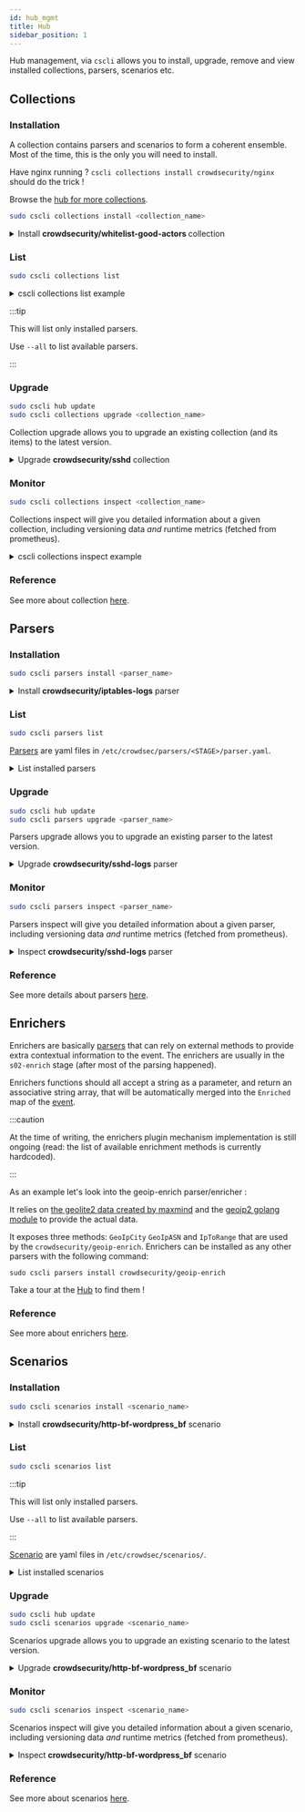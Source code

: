 ```yaml
---
id: hub_mgmt
title: Hub
sidebar_position: 1
---
```


Hub management, via `cscli` allows you to install, upgrade, remove and view installed collections, parsers, scenarios etc.



## Collections


### Installation

A collection contains parsers and scenarios to form a coherent ensemble. Most of the time, this is the only you will need to install. 

Have nginx running ? `cscli collections install crowdsecurity/nginx` should do the trick ! 

Browse the [hub for more collections](https://hub.crowdsec.net/browse/#collections).

```bash
sudo cscli collections install <collection_name>
```

<details>
  <summary>Install <strong> crowdsecurity/whitelist-good-actors </strong> collection </summary>

```bash
sudo cscli collections install crowdsecurity/whitelist-good-actors
INFO[0000] crowdsecurity/seo-bots-whitelist : OK        
INFO[0000] downloading data 'https://raw.githubusercontent.com/crowdsecurity/sec-lists/master/whitelists/benign_bots/search_engine_crawlers/rdns_seo_bots.txt' in '/var/lib/crowdsec/data/rdns_seo_bots.txt' 
INFO[0001] downloading data 'https://raw.githubusercontent.com/crowdsecurity/sec-lists/master/whitelists/benign_bots/search_engine_crawlers/rnds_seo_bots.regex' in '/var/lib/crowdsec/data/rdns_seo_bots.regex' 
INFO[0002] downloading data 'https://raw.githubusercontent.com/crowdsecurity/sec-lists/master/whitelists/benign_bots/search_engine_crawlers/ip_seo_bots.txt' in '/var/lib/crowdsec/data/ip_seo_bots.txt' 
INFO[0002] crowdsecurity/cdn-whitelist : OK             
INFO[0002] downloading data 'https://www.cloudflare.com/ips-v4' in '/var/lib/crowdsec/data/cloudflare_ips.txt' 
INFO[0003] crowdsecurity/rdns : OK                      
INFO[0003] crowdsecurity/whitelist-good-actors : OK     
INFO[0003] /etc/crowdsec/postoverflows/s01-whitelist doesn't exist, create 
INFO[0003] Enabled postoverflows : crowdsecurity/seo-bots-whitelist 
INFO[0003] Enabled postoverflows : crowdsecurity/cdn-whitelist 
INFO[0003] /etc/crowdsec/postoverflows/s00-enrich doesn't exist, create 
INFO[0003] Enabled postoverflows : crowdsecurity/rdns   
INFO[0003] Enabled collections : crowdsecurity/whitelist-good-actors 
INFO[0003] Enabled crowdsecurity/whitelist-good-actors  
INFO[0003] Run 'systemctl reload crowdsec' for the new configuration to be effective. 
$ systemctl reload crowdsec
```
</details>


### List

```bash
sudo cscli collections list
```

<details>
  <summary>cscli collections list example</summary>

```bash
sudo cscli collections list   
-------------------------------------------------------------------------------------------------------------
 NAME                               📦 STATUS    VERSION  LOCAL PATH                                         
-------------------------------------------------------------------------------------------------------------
 crowdsecurity/nginx                ✔️  enabled  0.1      /etc/crowdsec/collections/nginx.yaml               
 crowdsecurity/base-http-scenarios  ✔️  enabled  0.1      /etc/crowdsec/collections/base-http-scenarios.yaml 
 crowdsecurity/sshd                 ✔️  enabled  0.1      /etc/crowdsec/collections/sshd.yaml                
 crowdsecurity/linux                ✔️  enabled  0.2      /etc/crowdsec/collections/linux.yaml               
-------------------------------------------------------------------------------------------------------------
```

</details>

:::tip

This will list only installed parsers.

Use `--all` to list available parsers.

:::

### Upgrade

```bash
sudo cscli hub update
sudo cscli collections upgrade <collection_name>
```

Collection upgrade allows you to upgrade an existing collection (and its items) to the latest version.


<details>
  <summary>Upgrade <strong>crowdsecurity/sshd</strong> collection</summary>

```bash
sudo cscli hub update
INFO[06-08-2021 04:18:33 PM] Wrote new 126099 bytes index to /etc/crowdsec/hub/.index.json 
sudo cscli collections upgrade crowdsecurity/sshd  
INFO[0000] crowdsecurity/sshd : up-to-date              
WARN[0000] crowdsecurity/sshd-logs : overwrite          
WARN[0000] crowdsecurity/ssh-bf : overwrite             
WARN[0000] crowdsecurity/sshd : overwrite               
INFO[0000] 📦 crowdsecurity/sshd : updated               
INFO[0000] Upgraded 1 items                             
INFO[0000] Run 'systemctl reload crowdsec' for the new configuration to be effective.
$ systemctl reload crowdsec

```

</details>

### Monitor

```bash
sudo cscli collections inspect <collection_name>
```

Collections inspect will give you detailed information about a given collection, including versioning data *and* runtime metrics (fetched from prometheus).

<details>
  <summary>cscli collections inspect example</summary>

```bash
sudo cscli collections inspect crowdsecurity/sshd       
type: collections
name: crowdsecurity/sshd
filename: sshd.yaml
description: 'sshd support : parser and brute-force detection'
author: crowdsecurity
belongs_to_collections:
- crowdsecurity/linux
- crowdsecurity/linux
remote_path: collections/crowdsecurity/sshd.yaml
version: "0.1"
local_path: /etc/crowdsec/collections/sshd.yaml
localversion: "0.1"
localhash: 21159aeb87529efcf1a5033f720413d5321a6451bab679a999f7f01a7aa972b3
installed: true
downloaded: true
uptodate: true
tainted: false
local: false
parsers:
- crowdsecurity/sshd-logs
scenarios:
- crowdsecurity/ssh-bf

Current metrics : 

 - (Scenario) crowdsecurity/ssh-bf: 
+---------------+-----------+--------------+--------+---------+
| CURRENT COUNT | OVERFLOWS | INSTANCIATED | POURED | EXPIRED |
+---------------+-----------+--------------+--------+---------+
|             0 |         1 |            2 |     10 |       1 |
+---------------+-----------+--------------+--------+---------+

```

</details>

### Reference

See more about collection [here](/collections/introduction.md).


## Parsers

### Installation

```bash
sudo cscli parsers install <parser_name>
```

<details>
  <summary>Install <strong>crowdsecurity/iptables-logs</strong> parser</summary>

```bash
sudo cscli parsers install crowdsecurity/iptables-logs    
INFO[0000] crowdsecurity/iptables-logs : OK             
INFO[0000] Enabled parsers : crowdsecurity/iptables-logs 
INFO[0000] Enabled crowdsecurity/iptables-logs          
INFO[0000] Run 'systemctl reload crowdsec' for the new configuration to be effective. 
```
</details>

### List


```bash
sudo cscli parsers list
```

[Parsers](/parsers/introduction.mdx) are yaml files in `/etc/crowdsec/parsers/<STAGE>/parser.yaml`.


<details>
  <summary>List installed parsers</summary>

```bash
sudo cscli parsers list
--------------------------------------------------------------------------------------------------------------
 NAME                            📦 STATUS    VERSION  LOCAL PATH                                             
--------------------------------------------------------------------------------------------------------------
 crowdsecurity/whitelists        ✔️  enabled  0.1      /etc/crowdsec/parsers/s02-enrich/whitelists.yaml       
 crowdsecurity/dateparse-enrich  ✔️  enabled  0.1      /etc/crowdsec/parsers/s02-enrich/dateparse-enrich.yaml 
 crowdsecurity/iptables-logs     ✔️  enabled  0.1      /etc/crowdsec/parsers/s01-parse/iptables-logs.yaml     
 crowdsecurity/syslog-logs       ✔️  enabled  0.1      /etc/crowdsec/parsers/s00-raw/syslog-logs.yaml         
 crowdsecurity/sshd-logs         ✔️  enabled  0.1      /etc/crowdsec/parsers/s01-parse/sshd-logs.yaml         
 crowdsecurity/geoip-enrich      ✔️  enabled  0.2      /etc/crowdsec/parsers/s02-enrich/geoip-enrich.yaml     
 crowdsecurity/http-logs         ✔️  enabled  0.2      /etc/crowdsec/parsers/s02-enrich/http-logs.yaml        
 crowdsecurity/nginx-logs        ✔️  enabled  0.1      /etc/crowdsec/parsers/s01-parse/nginx-logs.yaml        
--------------------------------------------------------------------------------------------------------------

```

</details>


### Upgrade

```bash
sudo cscli hub update
sudo cscli parsers upgrade <parser_name>
```

Parsers upgrade allows you to upgrade an existing parser to the latest version.

<details>
  <summary>Upgrade <strong>crowdsecurity/sshd-logs</strong> parser</summary>

```bash
sudo cscli hub update
INFO[06-08-2021 04:18:33 PM] Wrote new 126099 bytes index to /etc/crowdsec/hub/.index.json 
sudo cscli parsers upgrade crowdsecurity/sshd-logs  
INFO[0000] crowdsecurity/sshd : up-to-date              
WARN[0000] crowdsecurity/sshd-logs : overwrite          
WARN[0000] crowdsecurity/ssh-bf : overwrite             
WARN[0000] crowdsecurity/sshd : overwrite               
INFO[0000] 📦 crowdsecurity/sshd : updated               
INFO[0000] Upgraded 1 items                             
INFO[0000] Run 'systemctl reload crowdsec' for the new configuration to be effective.

```

</details>

### Monitor

```bash
sudo cscli parsers inspect <parser_name>
```

Parsers inspect will give you detailed information about a given parser, including versioning data *and* runtime metrics (fetched from prometheus).

<!--TBD: refaire l'output apres avoir fix le 'parsers inspect XXXX'-->
<details>
  <summary>Inspect <strong>crowdsecurity/sshd-logs</strong> parser</summary>

```bash
sudo cscli parsers inspect crowdsecurity/sshd-logs     
type: parsers
stage: s01-parse
name: crowdsecurity/sshd-logs
filename: sshd-logs.yaml
description: Parse openSSH logs
author: crowdsecurity
belongs_to_collections:
- crowdsecurity/sshd
remote_path: parsers/s01-parse/crowdsecurity/sshd-logs.yaml
version: "0.1"
local_path: /etc/crowdsec/parsers/s01-parse/sshd-logs.yaml
localversion: "0.1"
localhash: ecd40cb8cd95e2bad398824ab67b479362cdbf0e1598b8833e2f537ae3ce2f93
installed: true
downloaded: true
uptodate: true
tainted: false
local: false

Current metrics :

 - (Parser) crowdsecurity/sshd-logs:
+-------------------+-------+--------+----------+
|      PARSERS      | HITS  | PARSED | UNPARSED |
+-------------------+-------+--------+----------+
| /var/log/auth.log | 94138 |  42404 |    51734 |
+-------------------+-------+--------+----------+

```

</details>

### Reference

See more details about parsers [here](/parsers/introduction.mdx).

## Enrichers

Enrichers are basically [parsers](/parsers/introduction.mdx) that can rely on external methods to provide extra contextual information to the event. The enrichers are usually in the `s02-enrich` stage (after most of the parsing happened).

Enrichers functions should all accept a string as a parameter, and return an associative string array, that will be automatically merged into the `Enriched` map of the [event](/expr/event.md).

:::caution

At the time of writing, the enrichers plugin mechanism implementation is still ongoing (read: the list of available enrichment methods is currently hardcoded).

:::

As an example let's look into the geoip-enrich parser/enricher :

It relies on [the geolite2 data created by maxmind](https://www.maxmind.com) and the [geoip2 golang module](https://github.com/oschwald/geoip2-golang) to provide the actual data.


It exposes three methods: `GeoIpCity` `GeoIpASN` and `IpToRange` that are used by the `crowdsecurity/geoip-enrich`.
Enrichers can be installed as any other parsers with the following command:

```
sudo cscli parsers install crowdsecurity/geoip-enrich
```

Take a tour at the [Hub](https://hub.crowdsec.net/browse/#configurations) to find them !

### Reference

See more about enrichers [here](/parsers/enricher.md).


## Scenarios


### Installation

```bash
sudo cscli scenarios install <scenario_name>
```

<details>
  <summary>Install <strong>crowdsecurity/http-bf-wordpress_bf</strong> scenario</summary>

```bash
sudo cscli scenarios install crowdsecurity/http-bf-wordpress_bf
INFO[0000] crowdsecurity/http-bf-wordpress_bf : OK      
INFO[0000] Enabled scenarios : crowdsecurity/http-bf-wordpress_bf 
INFO[0000] Enabled crowdsecurity/http-bf-wordpress_bf   
INFO[0000] Run 'systemctl reload crowdsec' for the new configuration to be effective. 
$ systemctl reload crowdsec
```

</details>


### List

```bash
sudo cscli scenarios list
```

:::tip

This will list only installed parsers.

Use `--all` to list available parsers.

:::

[Scenario](/scenarios/introduction.mdx) are yaml files in `/etc/crowdsec/scenarios/`.


<details>
  <summary>List installed scenarios</summary>

```bash
sudo cscli scenarios list
---------------------------------------------------------------------------------------------------------------------------
 NAME                                       📦 STATUS    VERSION  LOCAL PATH                                               
---------------------------------------------------------------------------------------------------------------------------
 crowdsecurity/ssh-bf                       ✔️  enabled  0.1      /etc/crowdsec/scenarios/ssh-bf.yaml                      
 crowdsecurity/http-bf-wordpress_bf         ✔️  enabled  0.1      /etc/crowdsec/scenarios/http-bf-wordpress_bf.yaml        
 crowdsecurity/http-crawl-non_statics       ✔️  enabled  0.2      /etc/crowdsec/scenarios/http-crawl-non_statics.yaml      
 crowdsecurity/http-probing                 ✔️  enabled  0.1      /etc/crowdsec/scenarios/http-probing.yaml                
 crowdsecurity/http-sensitive-files         ✔️  enabled  0.2      /etc/crowdsec/scenarios/http-sensitive-files.yaml        
 crowdsecurity/http-bad-user-agent          ✔️  enabled  0.2      /etc/crowdsec/scenarios/http-bad-user-agent.yaml         
 crowdsecurity/http-path-traversal-probing  ✔️  enabled  0.2      /etc/crowdsec/scenarios/http-path-traversal-probing.yaml 
 crowdsecurity/http-sqli-probing            ✔️  enabled  0.2      /etc/crowdsec/scenarios/http-sqli-probing.yaml           
 crowdsecurity/http-backdoors-attempts      ✔️  enabled  0.2      /etc/crowdsec/scenarios/http-backdoors-attempts.yaml     
 crowdsecurity/http-xss-probing             ✔️  enabled  0.2      /etc/crowdsec/scenarios/http-xss-probing.yaml            
---------------------------------------------------------------------------------------------------------------------------

```

</details>


### Upgrade

```bash
sudo cscli hub update
sudo cscli scenarios upgrade <scenario_name>
```

Scenarios upgrade allows you to upgrade an existing scenario to the latest version.

<details>
  <summary>Upgrade <strong>crowdsecurity/http-bf-wordpress_bf</strong> scenario</summary>

```bash
sudo cscli hub update
INFO[06-08-2021 04:18:33 PM] Wrote new 126099 bytes index to /etc/crowdsec/hub/.index.json 
sudo cscli scenarios upgrade crowdsecurity/ssh-bf
INFO[0000] crowdsecurity/ssh-bf : up-to-date            
WARN[0000] crowdsecurity/ssh-bf : overwrite             
INFO[0000] 📦 crowdsecurity/ssh-bf : updated             
INFO[0000] Upgraded 1 items                             
INFO[0000] Run 'systemctl reload crowdsec' for the new configuration to be effective. 
```

</details>

### Monitor

```bash
sudo cscli scenarios inspect <scenario_name>
```

Scenarios inspect will give you detailed information about a given scenario, including versioning data *and* runtime metrics (fetched from prometheus).

<details>
  <summary>Inspect <strong>crowdsecurity/http-bf-wordpress_bf</strong> scenario</summary>

```bash
sudo cscli scenarios inspect crowdsecurity/ssh-bf    
type: scenarios
name: crowdsecurity/ssh-bf
filename: ssh-bf.yaml
description: Detect ssh bruteforce
author: crowdsecurity
references:
- http://wikipedia.com/ssh-bf-is-bad
belongs_to_collections:
- crowdsecurity/sshd
remote_path: scenarios/crowdsecurity/ssh-bf.yaml
version: "0.1"
local_path: /etc/crowdsec/scenarios/ssh-bf.yaml
localversion: "0.1"
localhash: 4441dcff07020f6690d998b7101e642359ba405c2abb83565bbbdcee36de280f
installed: true
downloaded: true
uptodate: true
tainted: false
local: false

Current metrics :

 - (Scenario) crowdsecurity/ssh-bf:
+---------------+-----------+--------------+--------+---------+
| CURRENT COUNT | OVERFLOWS | INSTANCIATED | POURED | EXPIRED |
+---------------+-----------+--------------+--------+---------+
|            14 |      5700 |         7987 |  42572 |    2273 |
+---------------+-----------+--------------+--------+---------+
```

</details>

### Reference

See more about scenarios [here](/scenarios/introduction.mdx).
